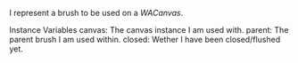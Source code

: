 I represent a brush to be used on a *WACanvas*.

Instance Variables
	canvas:		The canvas instance I am used with.
	parent:		The parent brush I am used within.
	closed:		Wether I have been closed/flushed yet.
